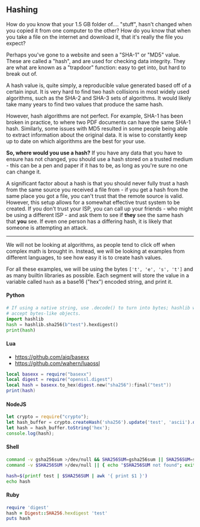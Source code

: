 ## Hashing

How do you know that your 1.5 GB folder of.... "stuff", hasn't changed when you
copied it from one computer to the other? How do you know that when you take a
file on the internet and download it, that it's really the file you expect?

Perhaps you've gone to a website and seen a "SHA-1" or "MD5" value. These are
called a "hash", and are used for checking data integrity. They are what are
known as a "trapdoor" function: easy to get into, but hard to break out of.

A hash value is, quite simply, a reproducible value generated based off of a
certain input. It is very hard to find two hash collisions in most widely used
algorithms, such as the SHA-2 and SHA-3 sets of algorithms. It would likely
take many years to find two values that produce the same hash.

However, hash algorithms are not perfect. For example, SHA-1 has been broken in
practice, to where two PDF documents can have the same SHA-1 hash. Similarly,
some issues with MD5 resulted in some people being able to extract information
about the original data. It is wise to constantly keep up to date on which
algorithms are the best for your use.

**So, where would you use a hash?** If you have any data that you have to
ensure has not changed, you should use a hash stored on a trusted medium - this
can be a pen and paper if it has to be, as long as you're sure no one can
change it.

A significant factor about a hash is that you should never fully trust a hash
from the same source you received a file from - if you get a hash
from the same place you got a file, you can't trust that the remote source is
valid. However, this setup allows for a somewhat effective trust system to be
created. If you don't trust your ISP, you can call up your friends - who might
be using a different ISP - and ask them to see if **they** see the same hash
that **you** see. If even one person has a differing hash, it is likely that
someone is attempting an attack.

---

We will not be looking at algorithms, as people tend to click off when complex
math is brought in. Instead, we will be looking at examples from different
languages, to see how easy it is to create hash values.

For all these examples, we will be using the bytes `['t', 'e', 's', 't']` and
as many builtin libraries as possible. Each segment will store the value in a
variable called `hash` as a base16 ("hex") encoded string, and print it.

#### Python

```py
# If using a native string, use .decode() to turn into bytes; hashlib will only
# accept bytes-like objects.
import hashlib
hash = hashlib.sha256(b"test").hexdigest()
print(hash)
```

#### Lua

- https://github.com/aiq/basexx
- https://github.com/wahern/luaossl

```lua
local basexx = require("basexx")
local digest = require("openssl.digest")
local hash = basexx.to_hex(digest.new("sha256"):final("test"))
print(hash)
```

#### NodeJS

```javascript
let crypto = require("crypto");
let hash_buffer = crypto.createHash('sha256').update('test', 'ascii').digest();
let hash = hash_buffer.toString('hex');
console.log(hash);
```

#### Shell

```sh
command -v gsha256sum >/dev/null && SHA256SUM=gsha256sum || SHA256SUM=sha256sum
command -v $SHA256SUM >/dev/null || { echo "$SHA256SUM not found"; exit 1 }

hash=$(printf test | $SHA256SUM | awk '{ print $1 }') 
echo hash
```

#### Ruby

```ruby
require 'digest'
hash = Digest::SHA256.hexdigest 'test'
puts hash
```
